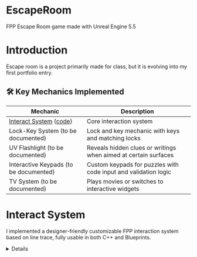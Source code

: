 # EscapeRoom

FPP Escape Room game made with Unreal Engine 5.5

# Introduction

Escape room is a project primarily made for class, but it is evolving into my first portfolio entry.

## 🛠️ Key Mechanics Implemented

| Mechanic                                                                          | Description                                                     |
|-----------------------------------------------------------------------------------|-----------------------------------------------------------------|
| [Interact System](#interact-system) ([code](Source/EscapeRoom/InteractionSystem)) | Core interaction system                                         |
| Lock-Key System (to be documented)                                                | Lock and key mechanic with keys and matching locks              |
| UV Flashlight (to be documented)                                                  | Reveals hidden clues or writings when aimed at certain surfaces |
| Interactive Keypads (to be documented)                                            | Custom keypads for puzzles with code input and validation logic |
| TV System (to be documented)                                                      | Plays movies or switches to interactive widgets                 |

# Interact System

I implemented a designer-friendly customizable FPP interaction system based on line trace, fully usable in both C++ and Blueprints.

<details>

![Interact1](https://github.com/user-attachments/assets/770a5737-f053-4986-9b25-15f35b4e0b66)
![Interact2](https://github.com/user-attachments/assets/77eefc8d-95aa-45d8-9f51-31de5e766125)
![Interact3](https://github.com/user-attachments/assets/dbfd446c-01d0-44d5-a0e0-ca8ef3ca07a4)

## Implementations

- [**Interact component**](#interact-component-code) ([code](Source/EscapeRoom/InteractionSystem/ERInteractComponent.h))
    - [Enhanced input](#enhanced-input)
- [**Interactable base classes**](#interactable-base-classes) (actor [code](Source/EscapeRoom/InteractionSystem/ERInteractableActorBase.h),
  pawn [code](Source/EscapeRoom/InteractionSystem/ERInteractablePawnBase.h),
  character [code](Source/EscapeRoom/InteractionSystem/ERInteractableCharacterBase.h)) - their implementations are basically the same thanks
  to wrapping logic into component
    - [Interactable component](#interactable-component-code) ([code](Source/EscapeRoom/InteractionSystem/ERInteractableComponent.h))
    - [Interact interface](#interact-interface-code) ([code](Source/EscapeRoom/InteractionSystem/ERInteractInterface.h))
- [**Interact icon widget**](#interact-icon-widget-code) ([code](Source/EscapeRoom/InteractionSystem/ERInteractIconWidget.h))
    - [Progress circle](#progress-circle-code)

## Interact component ([code](Source/EscapeRoom/InteractionSystem/ERInteractComponent.h))

It's a component that allows the player to interact. All the necessary logic is encapsulated within it.  
It's easy to add to C++ class or Blueprint class.

<details>
<summary>How to use</summary>

***C++***  
.h

```cpp
UPROPERTY(VisibleAnywhere)
TObjectPtr<UERInteractComponent> InteractComponent;
```

constructor

```cpp
InteractComponent = CreateDefaultSubobject<UERInteractComponent>(TEXT("InteractComponent"));
```

***Blueprints***  
![image](https://github.com/user-attachments/assets/ed71782c-2208-4374-b5a4-bb7e9a327dc1)

In both scenarios its works after setting up IMC and Input Actions.  
![image](https://github.com/user-attachments/assets/dce343fc-4d72-459d-80c9-4657aeb85685)

</details>

### Enhanced input

I made this system with enhanced input system's capabilities in mind. So there are two types of interaction: press and hold.

<details>

The "Press" input action has a *Pressed* trigger, so it triggers only once.

![image](https://github.com/user-attachments/assets/eec78740-9d52-469f-b4e0-5092c3d70ddc)

Hold input action has *Hold* trigger and `OneShot` marked, so after `HoldTimeThreshold` it triggers only once.

![image](https://github.com/user-attachments/assets/682a9e47-b7b8-4e3a-b24f-d5982b3dc4bf)

Thanks to this trigger we can visualize it using [Progress circle](#progress-circle-code).

</details>

## Interactable base classes

I combined interface, component, and inheritance to create three base classes for actors, pawns, and characters. I'm aware it's not a
perfect solution, mainly due to repetitive code in those classes and the existence of two ways to check if an object is interactable - via
the base class and via the interface. However, it's the best idea I came up with. Thanks to wrapping the logic into
the [interactable component](#interactable-component-code), repetitive code is reduced, and any modifications can be made directly in the
interactable component.

<details>
<summary>How to use</summary>

***C++***  
.h

```cpp
UCLASS()
class ESCAPEROOM_API AKey : public AERInteractableActorBase

...

UCLASS()
class ESCAPEROOM_API AKeypad : public AERInteractablePawnBase

...

UCLASS()
class ESCAPEROOM_API ANPC : public AERInteractableCharacterBase
```

***Blueprints***  
![image](https://github.com/user-attachments/assets/b1c97b89-6c7d-410a-8277-f43fa91dbb37)

</details>

## Interactable component ([code](Source/EscapeRoom/InteractionSystem/ERInteractableComponent.h))

It's tightly connected with [interact interface](#interact-interface-code). In blueprint you have to select Interact Widget Class. Thanks to
this component we can easily change properties via C++ or inside blueprint details.

<details>
<summary>How to use</summary>

***C++***

constructor

```cpp
InteractableComp->InteractCategory = EERInteractCategory::Collect;
InteractableComp->InteractType = EERInteractType::Hold;
InteractableComp->IconSize = FVector2D(25.f, 25.f);
InteractableComp->InitialIconOpacity = 0.3f;
InteractableComp->InitialProgressCircleOpacity = 0.f;
InteractableComp->ProgressCircleSize = FVector2D(50.f, 50.f);
InteractableComp->HoldTimeThreshold = 1.f;
InteractableComp->bCanInteract = true;
InteractableComp->bUseCustomInteractArea = true;
```

***Blueprints***  
![image](https://github.com/user-attachments/assets/2b9d2281-8d45-4e90-9883-88fbc9544998)

In both scenarios you have to set Interact Widget Class.

</details>

### Outline ([logic](Source/EscapeRoom/InteractionSystem/ERInteractableComponent.cpp#L50))

To outline meshes I used Outline material, which I added to Post Process Volume materials and change `Custom Depth-Stencil Pass` in Project
Settings to `Enabled with Stencil`.  
To select which mesh should outline we have to add them to array `OutlineMeshComps` (we can add many).

<details>
<summary>Screens</summary>

![image](https://github.com/user-attachments/assets/83057750-b73d-4b13-ac54-3cc2dceed0f4)  
![image](https://github.com/user-attachments/assets/ffaa3e7c-72c8-4841-8622-336e2f999770)  
![image](https://github.com/user-attachments/assets/1ebf220d-6579-487f-a011-a86e9cd3b102)

</details>

<details>
<summary>How to use</summary>

***C++***  
constructor or begin play

```cpp
InteractableComp->AddOutlineMeshComponent(KeyMesh);

...

InteractableComp->SetOutlineMeshComponents(OutlineMeshesArray);
```

***Blueprints***  
<img src="https://github.com/user-attachments/assets/9ae56ca0-2b4b-4082-b8fe-779e59d85b76" width="800">  
<img src="https://github.com/user-attachments/assets/1028a9e1-74c9-4eca-85ca-f4abda771bfb" width="800">

</details>

### Interact area ([logic](Source/EscapeRoom/InteractionSystem/ERInteractComponent.cpp#L249))

By default interact area is whole object. We can adjust that by setting `bUseCustomInteractArea` to `true`. After this we have to add
collision with collision preset `InteractArea` and we can adjust its attachment, size and transform.

***C++***  
.h

```cpp
UPROPERTY(VisibleAnywhere)
TObjectPtr<UBoxComponent> InteractBox;
```

constructor

```cpp
InteractableComp->bUseCustomInteractArea = true;
InteractBox = CreateDefaultSubobject<UBoxComponent>(TEXT("InteractBox"));
InteractBox->SetCollisionProfileName(TEXT("InteractArea"));
```

***Blueprints***

<img src="https://github.com/user-attachments/assets/1162e3b6-85ea-4bfa-9d88-35f999d0aa18" width="600">
<img src="https://github.com/user-attachments/assets/2447c27d-534b-4dfe-a0d9-14a003e4e0f2" width="600">
<img src="https://github.com/user-attachments/assets/07495b2e-671a-4708-821e-56e286fe626a" width="600">

### Widget attachment ([logic](Source/EscapeRoom/InteractionSystem/ERInteractableComponent.cpp#L216))

By default widget is attached to the root of object. We can adjust that by overriding [interact interface](#interact-interface-code)
function - `GetWidgetAttachmentComponent`. Thanks to this we can reattach and retransform widget attachment as we wish.

<details>
<summary>How to use</summary>

***C++***  
.h

```cpp
UPROPERTY(VisibleAnywhere)
TObjectPtr<USceneComponent> WidgetAttachment;
```

constructor

```cpp
WidgetAttachment = CreateDefaultSubobject<USceneComponent>(TEXT("WidgetAttachment"));
WidgetAttachment->SetupAttachment(KeyMesh);
```

***Blueprints***

<img src="https://github.com/user-attachments/assets/88df66d3-6728-4430-bd24-57718d0f86a9" width="600">
<img src="https://github.com/user-attachments/assets/ab6a6f0a-0e21-425b-a157-cb1b20d7c62b" width="600">
<img src="https://github.com/user-attachments/assets/2db82a32-360b-4012-a116-463b440ac888" width="600">

</details>

## Interact interface ([code](Source/EscapeRoom/InteractionSystem/ERInteractInterface.h))

The `Interact interface` is present in all base classes, so we don't have to implement it ourselves.
There are several functions, but some are only meant to be overridden, while others have their basic implementation
in [Interactable Component](#interactable-component-code).

<details>
<summary>Can be overriden</summary>

| Function                                                                                      | Description                                                                                                                                                                  |
|-----------------------------------------------------------------------------------------------|------------------------------------------------------------------------------------------------------------------------------------------------------------------------------|
| [DisplayInteractionUI](Source/EscapeRoom/InteractionSystem/ERInteractableComponent.cpp#L38)   | has basic logic for showing widget and outline correct meshes, called when looking at interactable object                                                                    |
| GetWidgetAttachment                                                                           | has NO basic logic, override it to provide custom widget location/attachment                                                                                                 |
| [InteractPressStarted](Source/EscapeRoom/InteractionSystem/ERInteractableComponent.cpp#L60)   | has basic logic for setting interact instigator, called as soon as we press interaction key                                                                                  |
| InteractPressTriggered                                                                        | has NO basic logic, override it to provide interaction logic, called after InteractPressStarted                                                                              |
| [InteractPressCompleted](Source/EscapeRoom/InteractionSystem/ERInteractableComponent.cpp#L71) | has basic logic for resetting interact instigator, called after InteractPressTriggered                                                                                       |
| [InteractHoldStarted](Source/EscapeRoom/InteractionSystem/ERInteractableComponent.cpp#L77)    | has basic logic for setting interact instigator and setting holding logic, called as soon as we press interaction key                                                        |
| [InteractHoldOngoing](Source/EscapeRoom/InteractionSystem/ERInteractableComponent.cpp#L94)    | has basic logic for interpolating widget visuals, called every frame for [HoldTimeTimeThreshold](Source/EscapeRoom/InteractionSystem/ERInteractableComponent.h#L85)          |
| InteractHoldTriggered                                                                         | has NO basic logic, override it to provide interaction logic, called after [HoldTimeTimeThreshold](Source/EscapeRoom/InteractionSystem/ERInteractableComponent.h#L85)        |
| [InteractHoldCanceled](Source/EscapeRoom/InteractionSystem/ERInteractableComponent.cpp#L116)  | has basic logic for resetting interact instigator and enables widget visuals to fade down, called when we stop holding key and InteractHoldTriggered is never getting called |
| [InteractHoldCompleted](Source/EscapeRoom/InteractionSystem/ERInteractableComponent.cpp#L131) | has basic logic for resetting interact instigator and enables widget visuals to fade down, called after successful hold after InteractHoldTriggered                          |

We can override them in C++ and Blueprints.  
*Note:* Do **NOT** forget about calling to parent/super.

***C++***  
.h

```cpp
virtual void InteractHoldTriggered_Implementation() override;
```

.cpp

```cpp
void AERKey::InteractHoldTriggered_Implementation()
{
  Super::InteractHoldTriggered_Implementation();
  
  // logic
}
```

***Blueprints***  
![image](https://github.com/user-attachments/assets/71406912-cdd8-495e-8533-5d5bbaf2e8f2)

</details>

<details>
<summary>Meant only to be called</summary>

| Function                                                                                          | Description                                                                                                            |
|---------------------------------------------------------------------------------------------------|------------------------------------------------------------------------------------------------------------------------|
| [DoesUseCustomInteractArea](Source/EscapeRoom/InteractionSystem/ERInteractableComponent.cpp#L146) | determines usage of custom interact area ([usage](Source/EscapeRoom/InteractionSystem/ERInteractComponent.cpp#L250))   |
| [SetCanInteract](Source/EscapeRoom/InteractionSystem/ERInteractableComponent.cpp#L151)            | determines intractability, can be used to prevent further interaction or enable/disable interaction in specific moment |
| [GetCanInteract](Source/EscapeRoom/InteractionSystem/ERInteractableComponent.cpp#L156)            | returns if can interact ([usage](Source/EscapeRoom/InteractionSystem/ERInteractComponent.cpp#L243))                    |
| [GetInteractType](Source/EscapeRoom/InteractionSystem/ERInteractableComponent.cpp#L161)           | returns interact type ([usage](Source/EscapeRoom/InteractionSystem/ERInteractComponent.cpp#L101))                      |

</details>

## Interact icon widget ([code](Source/EscapeRoom/InteractionSystem/ERInteractIconWidget.h))

Widget that is attached to every interactable object. Based on `InteractCategory` and `InteractType` it switches icons and
shows/hides [progress circle](#progress-circle-code) accordingly.  
We setting initial values thanks to [Init](Source/EscapeRoom/InteractionSystem/ERInteractIconWidget.cpp#L81)
function - [usage](Source/EscapeRoom/InteractionSystem/ERInteractableComponent.cpp#L203).

<details>
<summary>Screens</summary>

<div><img src="https://github.com/user-attachments/assets/926617e0-929a-4ee4-9410-863f7832a56c" width="150">
<img src="https://github.com/user-attachments/assets/5e9be686-01f7-462d-83ce-8ce98bd0573a" width="700"></div> 
<div><img src="https://github.com/user-attachments/assets/54e41b5d-e39a-420a-9a7e-11e6f2b81b2d" width="150">
<img src="https://github.com/user-attachments/assets/0550f40a-ede3-4dd9-8ede-4a3fb1e5cd7f" width="700"></div>

</details>

## Progress circle ([code](Source/EscapeRoom/InteractionSystem/ERProgressCircle.h))

<details>

![image](https://github.com/user-attachments/assets/08de9d83-2dc7-413e-84c0-19057ccffb4a)  
Thanks to [this](https://www.youtube.com/watch?v=BgOAbAdi8f0) tutorial I made progress circle material and then widget with some adjustment
to my preferences.
![image](https://github.com/user-attachments/assets/7e8476f6-1beb-4437-923a-b571eb0d112d)  
In case screen is not readable enough - [here](https://blueprintue.com/render/n14dzb06/) is link to bluprintue.

</details>

</details>
